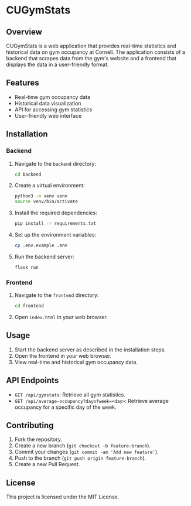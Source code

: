 # CUGymStats

## Overview

CUGymStats is a web application that provides real-time statistics and historical data on gym occupancy at Cornell. The application consists of a backend that scrapes data from the gym's website and a frontend that displays the data in a user-friendly format.

## Features

- Real-time gym occupancy data
- Historical data visualization
- API for accessing gym statistics
- User-friendly web interface

## Installation

### Backend

1. Navigate to the `backend` directory:
    ```sh
    cd backend
    ```

2. Create a virtual environment:
    ```sh
    python3 -m venv venv
    source venv/bin/activate
    ```

3. Install the required dependencies:
    ```sh
    pip install -r requirements.txt
    ```

4. Set up the environment variables:
    ```sh
    cp .env.example .env
    ```

5. Run the backend server:
    ```sh
    flask run
    ```

### Frontend

1. Navigate to the `frontend` directory:
    ```sh
    cd frontend
    ```

2. Open `index.html` in your web browser.

## Usage

1. Start the backend server as described in the installation steps.
2. Open the frontend in your web browser.
3. View real-time and historical gym occupancy data.

## API Endpoints

- `GET /api/gymstats`: Retrieve all gym statistics.
- `GET /api/average-occupancy?dayofweek=<day>`: Retrieve average occupancy for a specific day of the week.

## Contributing

1. Fork the repository.
2. Create a new branch (`git checkout -b feature-branch`).
3. Commit your changes (`git commit -am 'Add new feature'`).
4. Push to the branch (`git push origin feature-branch`).
5. Create a new Pull Request.

## License

This project is licensed under the MIT License.